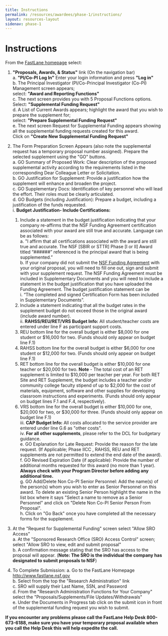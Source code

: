```yaml
---
title: Instructions
permalink: /resources/awardees/phase-1/instructions/
layout: resources-layout
sidenav: phase-1
---
```

# Instructions

From the [FastLane homepage](http://www.fastlane.nsf.gov) select:

1. **"Proposals, Awards, & Status"** link (On the navigation bar)  
  a. **"PI/Co-PI Log In"** Enter your login information and press **"Log in"**  
    b. The Principal Investigator (PI/Co-Principal Investigator (Co-PI) Management screen appears;   
    select: **"Award and Reporting Functions"**  
    c. The next screen provides you with 5 Proposal Functions options.
Select: **"Supplemental Funding Request"**  
    d. A List of Current Awards appears; highlight the award that you wish to prepare the supplement for;   
    select: **"Prepare Supplemental Funding Request"**    
    e. The next screen Request for Supplemental Funding appears showing all the supplemental funding requests created for this award.  
    Click on **"Create New Supplemental Funding Request"**    

2. The Form Preparation Screen Appears (also note the supplemental request has a temporary proposal number assigned). Prepare the selected supplement using the "GO" buttons.  
  a. GO Summary of Proposed Work: Clear description of the proposed supplemental activity according to the requirements listed in the corresponding Dear Colleague Letter or Solicitation.  
  b. GO Justification for Supplement: Provide a justification how the supplement will enhance and broaden the project.  
  c. GO Supplementary Docs: Identification of key personnel who will lead the effort. Their roles must be clearly articulated.  
  d. GO Budgets (including Justification): Prepare a budget, including a justification of the funds requested.  
      i. **Budget Justification- Include Certifications:**  
      1. Include a statement in the budget justification indicating that your company re-affirms that the NSF Funding Agreement certification associated with your award are still true and accurate. Language can be as follows:  
        a. "I affirm that all certifications associated with the award are still true and accurate. The NSF [SBIR or STTR] Phase [I or II] Award titled “######” referenced is the principal award that is being supplemented.”     
        b. If your company did not submit the [NSF Funding Agreement]({{site.baseurl}}/assets/files/awardees/SBIR_STTR_Funding_Agreement.pdf) with your original proposal, you will need to fill one out, sign and submit with your supplement request.  The NSF Funding Agreement must be included in Supplementary Documents and you will need to include a statement in the budget justification that you have uploaded the Funding Agreement.  The budget justification statement can be  
             i. “The completed and signed Certification Form has been included in Supplementary Documents”.  
      2. Include a statement indicating that all the budget rates in the supplement budget do not exceed those in the original award (include award number).  
    ii. **RAHSS/REU/RET/VRS Budget Info:** All student/teacher costs are entered under line F as participant support costs.
      1. REU bottom line for the overall budget is either $8,000 for one student or $16,000 for two. (Funds should only appear on budget line F.1)  
      2. RAHSS bottom line for the overall budget is either $6,000 for one student or $12,000 for two. (Funds should only appear on budget line F.1)  
      3. RET bottom line for the overall budget is either $10,000 for one teacher or $20,000 for two. **Note** - The total cost of an RET supplement is limited to $10,000 per teacher per year.  For both RET Site and RET Supplement, the budget includes a teacher and/or community college faculty stipend of up to $2,000 for the cost of materials, equipment, software and other supplies for developing classroom instructions and experiments. (Funds should only appear on budget lines F.1 and F.4, respectively).  
      4. VRS bottom line for the overall budget is either $10,000 for one, $20,000 for two, or $30,000 for three. (Funds should only appear on budget line F.1)  
    iii. **CAP Budget Info:** All costs allocated to the service provider are entered under line G.6 as "other costs".  
    iv. **For all other supplements**, please refer to the DCL for budgetary guidance.  
  e. GO Explanation for Late Request: Provide the reason for the late request. (If Applicable; Phase IICC , RAHSS, REU and RET supplements are not permitted to extend the end date of the award).  
  f. GO Revised Expiration Date (if applicable): Provide the number of additional months requested for this award (no more than 1 year). **Always check with your Program Director before adding any additional time.**  
  g. GO Add/Delete Non Co-PI Senior Personnel: Add the name(s) of the person(s) whom you wish to enter as Senior Personnel on this award. To delete an existing Senior Person highlight the name in the list box where it says "Select a name to remove as a Senior Personnel" and click on "Delete Non Co-PI Senior Person From Proposal".  
  h. Click on "Go Back" once you have completed all the necessary forms for the supplement.  

3. At the "Request for Supplemental Funding" screen select "Allow SRO Access"  
  a. At the "Sponsored Research Office (SRO) Access Control" screen; select "Allow SRO to view, edit and submit proposal"  
  b. A confirmation message stating that the SRO has access to the proposal will appear. (**Note: The SRO is the individual the company has designated to submit proposals to NSF**)  

4. To Complete Submission:
  a. Go to the FastLane Homepage http://www.fastlane.nsf.gov  
  b. Select from the top the "Research Administration" link  
  c. SRO will supply their Last Name, SSN, and Password  
  d. From the "Research Administration Functions for Your Company" select the "Proposals/Supplements/File Updates/Withdrawals"  
  e. Under the Documents in Progress tab click on the submit icon in front of the supplemental funding request you wish to submit.  

**If you encounter any problems please call the FastLane Help Desk 800-673-6188, make sure you have your temporary proposal available when you call the Help Desk this will help expedite the call.**

